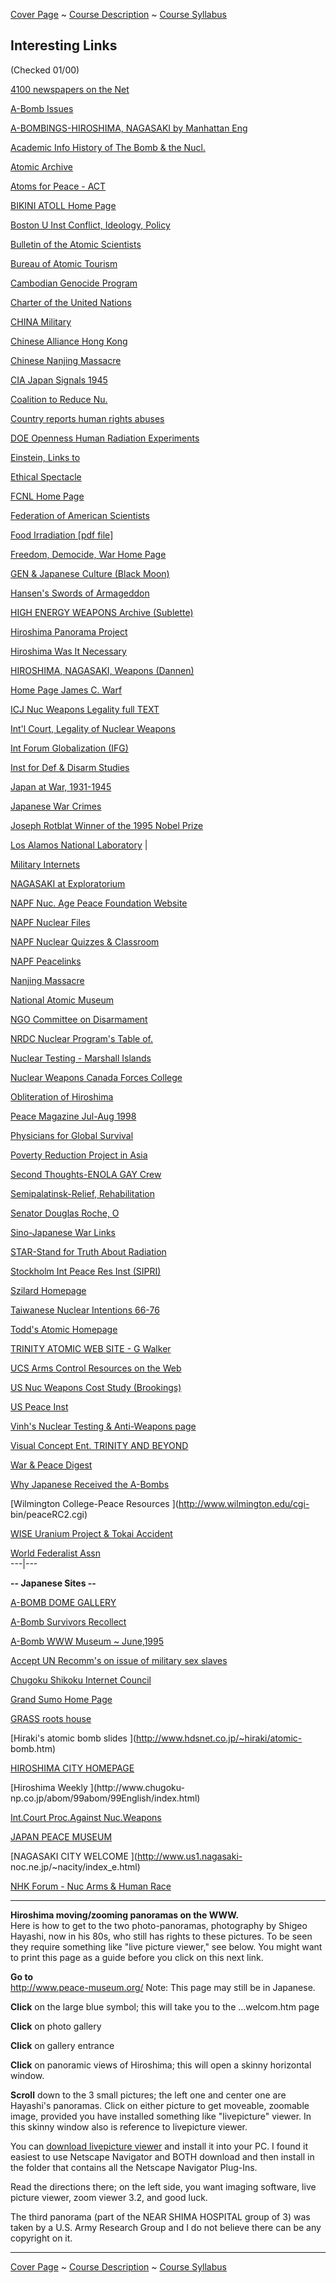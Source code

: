 [Cover Page](PNDclass.html) ~ [Course Description](description.html) ~ [Course
Syllabus](syllabus.html)

**Interesting Links**  
---  
  
(Checked 01/00)

[4100 newspapers on the
Net](http://www.webwombat.com.au/intercom/newsprs/index.htm)

[A-Bomb Issues](http://hermes.arts.cuhk.edu.hk/NanjingMassacre/NMAB.html)

[A-BOMBINGS-HIROSHIMA, NAGASAKI by Manhattan
Eng](http:www.enviroweb.org/issues/nuketesting/hiroshim/hiro_med.htm)

[Academic Info History of The Bomb & the
Nucl.](http://www.academicinfo.net/histbomb.html)

[Atomic Archive](http://www.atomicarchive.com/)

[Atoms for Peace - ACT](http://tech.dep.anl.gov/act/ATOMS.html)

[BIKINI ATOLL Home Page](http://www.bikiniatoll.com/home.html)

[Boston U Inst Conflict, Ideology, Policy](http://www.bu.edu/iscip/index.html)

[Bulletin of the Atomic Scientists ](http://www.bullatomsci.org/)

[Bureau of Atomic Tourism ](http://www.oz.net/~chrisp/atomic.html)

[Cambodian Genocide Program ](http://www.yale.edu/cgp/)

[Charter of the United Nations](http://www.unog.ch/genet/charter.htm)

[CHINA Military](http://www.comw.org/cmp/)

[Chinese Alliance Hong Kong](http://is7.pacific.net.hk/%7Ecsjwv/home.html)

[Chinese Nanjing Massacre](http://www.nanjing1937.org/)

[CIA Japan Signals 1945](http://www.odci.gov/csi/monograph/japan/index.html)

[Coalition to Reduce Nu.](http://www.clw.org/coalition/links.htm)

[Country reports human rights
abuses](http://www.state.gov/www/global/human_rights/99hrp_index.html)

[DOE Openness Human Radiation Experiments](http://www.ohre.doe.gov/)

[Einstein, Links
to](http://www.geocities.com/CapeCanaveral/Hangar/6469/links.htm)

[Ethical Spectacle](http://www.spectacle.org/696/)

[FCNL Home Page](http://www.fcnl.org)

[Federation of American Scientists](http://www.fas.org/)

[Food Irradiation [pdf file]
](http://www.iaea.org/worldatom/Press/Booklets/foodirradiation.pdf)

[Freedom, Democide, War Home Page](http://www2.hawaii.edu/~rummel/)

[GEN & Japanese Culture (Black Moon)](http://www.black-kat.com/blackmoon/)

[Hansen's Swords of Armageddon](http://www.uscoldwar.com/)

[HIGH ENERGY WEAPONS Archive (Sublette)
](http://www.enviroweb.org/issues/nuketesting/hew/index.html)

[Hiroshima Panorama Project ](http://titan.iwu.edu/~rwilson/hiroshima/)

[Hiroshima Was It Necessary ](http://www.he.net/~douglong/index.html)

[HIROSHIMA, NAGASAKI, Weapons (Dannen)](http://www.dannen.com/moreinfo.html)

[Home Page James C. Warf](http://www-rcf.usc.edu/~warf/)

[ICJ Nuc Weapons Legality full
TEXT](http://www.peacenet.org/disarm/icjtext.html)

[Int'l Court, Legality of Nuclear
Weapons](%3Cp%3Ehttp://www.dfat.gov.au/intorgs/icj_nuc/icj_nuclear_weapons.html%3C/p%3E)

[Int Forum Globalization (IFG)](http://www.ifg.org)

[Inst for Def & Disarm Studies ](http://www.idds.org/index.html)

[Japan at War, 1931-1945 ](http://www.danford.net/japan.htm)

[Japanese War Crimes](http://centurychina.com/wiihist/index.shtml)

[Joseph Rotblat Winner of the 1995 Nobel
Prize](http://nobelprizes.com/nobel/peace/1995a.html)

[Los Alamos National Laboratory](%3Cp%3Ehttp://www.lanl.gov/external%3C/p%3E)
|

[Military Internets](http://www.internets.com/military.htm)

[NAGASAKI at Exploratorium ](http://www.exploratorium.edu/nagasaki/mainn.html)

[NAPF Nuc. Age Peace Foundation Website
](http://www.napf.org/articles/index.html)

[NAPF Nuclear Files ](http://www.nuclearfiles.org/)

[NAPF Nuclear Quizzes & Classroom
](http://www.nuclearfiles.org/classroom.html)

[NAPF Peacelinks](http://www.wagingpeace.org/peacelinks.html#faq)

[Nanjing Massacre](%3Cp%3Ehttp://www.cnd.org/mirror/nanjing%3C/p%3E)

[National Atomic Museum ](http://www.sandia.gov/museum/main.htm)

[NGO Committee on Disarmament ](http://www.peacenet.org/disarm/)

[NRDC Nuclear Program's Table of.
](http://www.nrdc.org/nrdcpro/nuguide/guinx.html)

[Nuclear Testing - Marshall Islands
](http://www.rmiembassyus.org/nucchron.html)

[Nuclear Weapons Canada Forces College
](http://www.cfcsc.dnd.ca/links/peace/nuc.html)

[Obliteration of Hiroshima
](http://testweb1.wilpaterson.edu/cohss/polisci/faculty/sshiro.htm)

[Peace Magazine Jul-Aug 1998 ](http://www.peacemagazine.org/9807.htm)

[Physicians for Global Survival ](http://www.pgs.ca/)

[Poverty Reduction Project in Asia](http://www.acdi-cida.gc.ca/poverty/asia)

[Second Thoughts-ENOLA GAY
Crew](%3Cp%3Ehttp://www.users.nac.net/subliminal/a-bomb.html%3C/p%3E)

[Semipalatinsk-Relief, Rehabilitation ](http://www.semipalatinsk.org/)

[Senator Douglas Roche, O](http://www.sen.parl.gc.ca/droche/)

[Sino-Japanese War Links](%20http://www.sjwar.org/vsites.htm)

[STAR-Stand for Truth About Radiation ](http://www.noradiation.org/main.htm)

[Stockholm Int Peace Res Inst (SIPRI)](http://www.sipri.se/)

[Szilard Homepage ](http://www.dannen.com/szilard.html)

[Taiwanese Nuclear Intentions 66-76
](http://www.gwu.edu/~nsarchiv/NSAEBB/NSAEBB20/)

[Todd's Atomic Homepage ](http://www.nuc.berkeley.edu/neutronics/todd/frame/)

[TRINITY ATOMIC WEB SITE - G Walker
](http://www.enviroweb.org/enviroissues/nuketesting/index.html)

[UCS Arms Control Resources on the Web
](http://www.ucsusa.org/arms/arms.resources.html)

[US Nuc Weapons Cost Study (Brookings)
](http://www.brook.edu/FP/PROJECTS/NUCWCOST/WEAPONS.HTM)

[US Peace Inst](http://www.usip.org/)

[Vinh's Nuclear Testing & Anti-Weapons
page](%3Cp%3Ehttp://www.geocities.com/SilicaonValley/Way/1300/index.html%3C/p%3E)

[Visual Concept Ent. TRINITY AND BEYOND ](http://www.vce.com/trinity.html)

[War & Peace Digest ](http://www.users.interport.net/~warpeace/)

[Why Japanese Received the A-Bombs
](http://centurychina.com/wiihist/hiroshima/ytruman.htm)

[Wilmington College-Peace Resources ](http://www.wilmington.edu/cgi-
bin/peaceRC2.cgi)

[WISE Uranium Project & Tokai
Accident](http://antenna.nl/~wise/uranium/index.html)

[World Federalist Assn](http://www.wfa.org)  
---|---  
  
  

**\-- Japanese Sites --**

[A-BOMB DOME GALLERY](http://www.urban.ne.jp/home/kibochan/miyakou/cg_e.htm)

[A-Bomb Survivors
Recollect](%3Cp%3Ehttp://www.pcf.city.hiroshima.jp/peacesite/BPW/english/index.html%3C/p%3E)

[A-Bomb WWW Museum ~ June,1995 ](http://www.csi.ad.jp/ABOMB/index.html)

[Accept UN Recomm's on issue of military sex
slaves](http://www.jca.or.jp/JWRC/syomei.html)

[Chugoku Shikoku Internet Council ](http://csi.ad.jp/)

[Grand Sumo Home Page](%3Cp%3Ehttp://www.wnn.or.jp/wnn-t/index_e.html%3C/p%3E)

[GRASS roots
house](%3Cp%3Ehttp://ha1.seikyou.ne.jp/home/Shigeo.Nishimori/grh.htm%3C/p%3E)

[Hiraki's atomic bomb slides ](http://www.hdsnet.co.jp/~hiraki/atomic-
bomb.htm)

[HIROSHIMA CITY HOMEPAGE ](http://www.city.hiroshima.jp/C/index-E.html)

[Hiroshima Weekly ](http://www.chugoku-
np.co.jp/abom/99abom/99English/index.html)

[Int.Court Proc.Against
Nuc.Weapons](http://www.pcf.city.hiroshima.jp/peacesite/English/Stage0/0-4E.html)

[JAPAN PEACE MUSEUM](http://www.peace-museum.org/)

[NAGASAKI CITY WELCOME ](http://www.us1.nagasaki-
noc.ne.jp/~nacity/index_e.html)

[NHK Forum - Nuc Arms & Human Race](http://www.nhk.or.jp/nuclear/e/index.htm)  
  


* * *

**Hiroshima moving/zooming panoramas on the WWW.**  
  Here is how to get to the two photo-panoramas, photography by Shigeo
Hayashi, now in his 80s, who still has rights to these pictures. To be seen
they require something like "live picture viewer," see below. You might want
to print this page as a guide before you click on this next link.

**Go to**  
<http://www.peace-museum.org/>    Note: This page may still be in Japanese.

**Click** on the large blue symbol; this will take you to the ...welcom.htm
page  

**Click** on photo gallery  

**Click** on gallery entrance  

**Click** on panoramic views of Hiroshima; this will open a skinny horizontal
window.  

**Scroll** down to the 3 small pictures; the left one and center one are
Hayashi's panoramas. Click on either picture to get moveable, zoomable image,
provided you have installed something like "livepicture" viewer. In this
skinny window also is reference to livepicture viewer.  

You can [download livepicture viewer](http://www.livepicture.com/) and install
it into your PC. I found it easiest to use Netscape Navigator and BOTH
download and then install in the folder that contains all the Netscape
Navigator Plug-Ins.

Read the directions there; on the left side, you want imaging software, live
picture viewer, zoom viewer 3.2, and good luck.

The third panorama (part of the NEAR SHIMA HOSPITAL group of 3) was taken by a
U.S. Army Research Group and I do not believe there can be any copyright on
it.  
  
---  
  
[Cover Page](PNDclass.html) ~ [Course Description](description.html) ~ [Course
Syllabus](syllabus.html)


